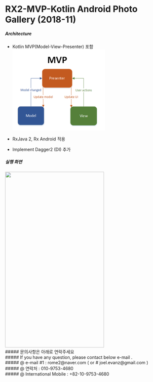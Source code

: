 
# RX2-MVP-Kotlin Android Photo Gallery (2018-11)


##### Architecture

- Kotlin MVP(Model-View-Presenter) 포함  
  <img src="_files/mini_MVP_diagram.png" />
- RxJava 2, Rx Android 적용  
  
- Implement Dagger2 (DI) 추가 

##### 실행 화면  
  
  <img src="_files/Rx2_MVP_anim.gif" width="320" height="569" />
 
 <br>
 ##### 문의사항은 아래로 연락주세요 <br>
 ##### If you have any question, please contact below e-mail . <br>
 ##### @ e-mail #1 : rome2@naver.com ( or # joel.evanz@gmail.com ) <br>
 ##### @ 연락처 : 010-9753-4680 <br>
 ##### @ International Mobile : +82-10-9753-4680  <br>
 



